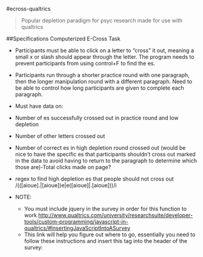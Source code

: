 #ecross-qualtrics
> Popular depletion paradigm for psyc research made for use with qualtrics

##Specifications Computerized E-Cross Task


- Participants must be able to click on a letter to “cross” it out, meaning a small x or slash should appear through the letter.
The program needs to prevent participants from using control+F to find the es.

-	Participants run through a shorter practice round with one paragraph, then the longer manipulation round with a different paragraph.
Need to be able to control how long participants are given to complete each paragraph.

-	Must have data on:
  -	Number of es successfully crossed out in practice round and low depletion
  - Number of other letters crossed out
  - Number of correct es in high depletion round crossed out (would be nice to have the specific es that participants shouldn’t cross out marked in the data to avoid having to return to the paragraph to determine which those are)-Total clicks made on page?

  - regex to find high depletion es that people should not cross out
     /(([aioue].|[aioue])e|e([aioue]|.[aioue]))/i


- NOTE:
  - You must include jquery in the survey in order for this function to work
    http://www.qualtrics.com/university/researchsuite/developer-tools/custom-programming/javascript-in-qualtrics/#InsertingJavaScriptIntoASurvey
  - This link will help you figure out where to go, essentially you need to follow these instructions and insert this tag into the header
    of the survey:
    <script src="https://ajax.googleapis.com/ajax/libs/jquery/1.11.3/jquery.min.js"></script>
